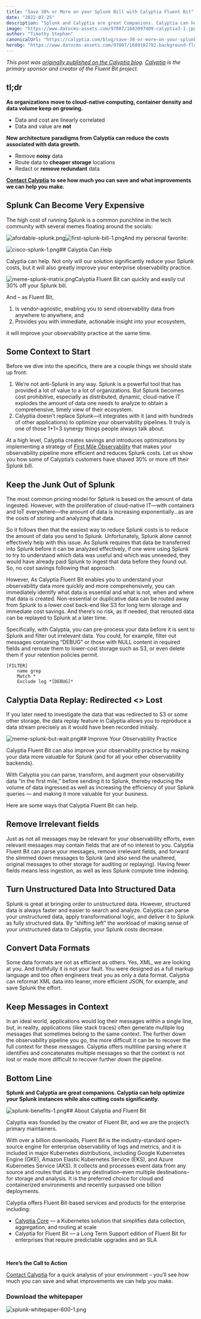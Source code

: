 ```yaml
---
title: "Save 30% or More on your Splunk Bill with Calyptia Fluent Bit"
date: "2022-07-25"
description: "Splunk and Calyptia are great Companions. Calyptia can help optimize your Splunk instances while also cutting costs significantly."
image: "https://www.datocms-assets.com/97087/1682097409-calyptia3-1.jpg?auto=format&fit=max&w=1200"
author: "Timothy Stephan"
canonicalUrl: "https://calyptia.com/blog/save-30-or-more-on-your-splunk-bill-with-calyptia-fluent-bit"
herobg: "https://www.datocms-assets.com/97087/1689182792-background-fluent-bit.png"
---
```

*This post was [originally published on the Calyptia blog](https://calyptia.com/blog/save-30-or-more-on-your-splunk-bill-with-calyptia-fluent-bit). [Calyptia](https://calyptia.com) is the primary sponsor and creator of the Fluent Bit project.*

## tl;dr

**As organizations move to cloud-native computing, container density and data volume keep on growing.**

* Data and cost are linearly correlated
* Data and value are **not**

**New architecture paradigms from Calyptia can reduce the costs associated with data growth.**

* Remove **noisy** data
* Route data to **cheaper storage** locations
* Redact or **remove redundant** data

[**Contact Calyptia**](https://info.calyptia.com/save-on-splunk) **to see how much you can save and what improvements we can help you make.**

## Splunk Can Become Very Expensive

The high cost of running Splunk is a common punchline in the tech community with several memes floating around the socials:

![afordable-splunk.png](https://calyptia.com/_next/image?url=https://www.datocms-assets.com/97087/1682097414-afordable-splunk.png&w=3840&q=75)![first-splunk-bill-1.png](https://calyptia.com/_next/image?url=https://www.datocms-assets.com/97087/1682097422-first-splunk-bill-1.png&w=3840&q=75)And my personal favorite:

![cisco-splunk-1.png](https://calyptia.com/_next/image?url=https://www.datocms-assets.com/97087/1682097428-cisco-splunk-1.png&w=3840&q=75)## Calyptia Can Help

Calyptia can help. Not only will our solution significantly reduce your Splunk costs, but it will also greatly improve your enterprise observability practice.

![meme-splunk-matrix.png](https://calyptia.com/_next/image?url=https://www.datocms-assets.com/97087/1682097433-meme-splunk-matrix.png&w=3840&q=75)Calyptia Fluent Bit can quickly and easily cut 30% off your Splunk bill.

And – as Fluent Bit,

1. Is vendor-agnostic, enabling you to send observability data from anywhere to anywhere, and
2. Provides you with immediate, actionable insight into your ecosystem,

it will improve your observability practice at the same time.

## Some Context to Start

Before we dive into the specifics, there are a couple things we should state up front:

1. We’re not anti-Splunk in any way. Splunk is a powerful tool that has provided a lot of value to a lot of organizations. But Splunk becomes cost prohibitive, especially as distributed, dynamic, cloud-native IT explodes the amount of data one needs to analyze to obtain a comprehensive, timely view of their ecosystem.
2. Calyptia doesn’t replace Splunk—it integrates with it (and with hundreds of other applications) to optimize your observability pipelines. It truly is one of those 1+1=3 synergy things people always talk about.

At a high level, Calyptia creates savings and introduces optimizations by implementing a strategy of [First Mile Observability](https://info.calyptia.com/first-mile-observability-whitepaper) that makes your observability pipeline more efficient and reduces Splunk costs. Let us show you how some of Calyptia’s customers have shaved 30% or more off their Splunk bill.

## Keep the Junk Out of Splunk

The most common pricing model for Splunk is based on the amount of data ingested. However, with the proliferation of cloud-native IT—with containers and IoT everywhere—the amount of data is increasing exponentially…as are the costs of storing and analyzing that data.

So it follows then that the easiest way to reduce Splunk costs is to reduce the amount of data you send to Splunk. Unfortunately, Splunk alone cannot effectively help with this issue. As Splunk requires that data be transferred into Splunk before it can be analyzed effectively, if one were using Splunk to try to understand which data was useful and which was unneeded, they would have already paid Splunk to ingest that data before they found out. So, no cost savings following that approach.

However, As Calyptia Fluent Bit enables you to understand your observability data more quickly and more comprehensively, you can immediately identify what data is essential and what is not, when and where that data is created. Non-essential or duplicative data can be routed away from Splunk to a lower cost back-end like S3 for long term storage and immediate cost savings. And there’s no risk, as If needed, that rerouted data can be replayed to Splunk at a later time.

Specifically, with Calyptia, you can pre-process your data before it is sent to Splunk and filter out irrelevant data. You could, for example, filter out messages containing “DEBUG” or those with NULL content in required fields and reroute them to lower-cost storage such as S3, or even delete them if your retention policies permit.


```
[FILTER]
    name grep
    Match *
    Exclude log *[DEBUG]*
```
## Calyptia Data Replay: Redirected <> Lost

If you later need to investigate the data that was redirected to S3 or some other storage, the data replay feature in Calyptia allows you to reproduce a data stream precisely as it would have been recorded initially.

![meme-splunk-but-wait.png](https://calyptia.com/_next/image?url=https://www.datocms-assets.com/97087/1682097437-meme-splunk-but-wait.png&w=3840&q=75)## Improve Your Observability Practice

Calyptia Fluent Bit can also improve your observability practice by making your data more valuable for Splunk (and for all your other observability backends).

With Calyptia you can parse, transform, and augment your observability data “in the first mile,” before sending it to Splunk, thereby reducing the volume of data ingressed as well as increasing the efficiency of your Splunk queries — and making it more valuable for your business.

Here are some ways that Calyptia Fluent Bit can help.

## Remove Irrelevant fields

Just as not all messages may be relevant for your observability efforts, even relevant messages may contain fields that are of no interest to you. Calyptia Fluent Bit can parse your messages, remove irrelevant fields, and forward the slimmed down messages to Splunk (and also send the unaltered, original messages to other storage for auditing or replaying). Having fewer fields means less ingestion, as well as less Splunk compute time indexing.  


## Turn Unstructured Data Into Structured Data

Splunk is great at bringing order to unstructured data. However, structured data is always faster and easier to search and analyze. Calyptia can parse your unstructured data, apply transformational logic, and deliver it to Splunk as fully structured data. By “shifting left” the workload of making sense of your unstructured data to Calyptia, your Splunk costs decrease.

## Convert Data Formats

Some data formats are not as efficient as others. Yes, XML, we are looking at you. And truthfully it is not your fault. You were designed as a full markup language and too often engineers treat you as only a data format. Calyptia can reformat XML data into leaner, more efficient JSON, for example, and save Splunk the effort.

## Keep Messages in Context

In an ideal world, applications would log their messages within a single line, but, in reality, applications (like stack traces) often generate multiple log messages that sometimes belong to the same context. The further down the observability pipeline you go, the more difficult it can be to recover the full context for these messages. Calyptia offers ​​multiline parsing where it identifies and concatenates multiple messages so that the context is not lost or made more difficult to recover further down the pipeline.

## Bottom Line

**Splunk and Calyptia are great companions. Calyptia can help optimize your Splunk instances while also cutting costs significantly.**

![splunk-benefits-1.png](https://calyptia.com/_next/image?url=https://www.datocms-assets.com/97087/1682097442-splunk-benefits-1.png&w=3840&q=75)## About Calyptia and Fluent Bit

Calyptia was founded by the creator of Fluent Bit, and we are the project’s primary maintainers.

With over a billion downloads, Fluent Bit is the industry-standard open-source engine for enterprise observability of logs and metrics, and it is included in major Kubernetes distributions, including Google Kubernetes Engine (GKE), Amazon Elastic Kubernetes Service (EKS), and Azure Kubernetes Service (AKS). It collects and processes event data from any source and routes that data to any destination–even multiple destinations–for storage and analysis. It is the preferred choice for cloud and containerized environments and recently surpassed one billion deployments.

Calyptia offers Fluent Bit-based services and products for the enterprise including:

* [Calyptia Core](https://calyptia.com/products/calyptia-core) — a Kubernetes solution that simplifies data collection, aggregation, and routing at scale
* Calyptia for Fluent Bit — a Long Term Support edition of Fluent Bit for enterprises that require predictable upgrades and an SLA

 

**Here’s the Call to Action**

[Contact Calyptia](https://info.calyptia.com/save-on-splunk) for a quick analysis of your environment – you’ll see how much you can save and what improvements we can help you make.

### Download the whitepaper

![splunk-whitepaper-600-1.png](https://calyptia.com/_next/image?url=https://www.datocms-assets.com/97087/1682097447-splunk-whitepaper-600-1.png&w=1200&q=75)